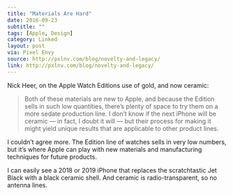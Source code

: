 ```yaml
---
title: "Materials Are Hard"
date: 2016-09-23
subtitle: ""
tags: [Apple, Design]
category: Linked
layout: post
via: Pixel Envy
source: http://pxlnv.com/blog/novelty-and-legacy/
link: http://pxlnv.com/blog/novelty-and-legacy/
---
```


Nick Heer, on the Apple Watch Editions use of gold, and now ceramic:

> Both of these materials are new to Apple, and because the Edition sells in such low quantities, there’s plenty of space to try them on a more sedate production line. I don’t know if the next iPhone will be ceramic — in fact, I doubt it will — but their process for making it might yield unique results that are applicable to other product lines.
<!-- more -->
I couldn’t agree more. The Edition line of watches sells in very low numbers, but it’s where Apple can play with new materials and manufacturing techniques for future products.

I can easily see a 2018 or 2019 iPhone that replaces the scratchtastic Jet Black with a black ceramic shell. And ceramic is radio-transparent, so no antenna lines.